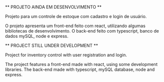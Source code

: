 ** PROJETO AINDA EM DESENVOLVIMENTO **

Projeto para um controle de estoque com cadastro e login de usuário.

O projeto apresenta um front-end feito com react, utilizando algumas bibliotecas de desenvolvimento. O back-end feito com typescript, banco de dados mySQL, node e express.



** PROJECT STILL UNDER DEVELOPMENT **

Project for inventory control with user registration and login.

The project features a front-end made with react, using some development libraries. The back-end made with typescript, mySQL database, node and express.
